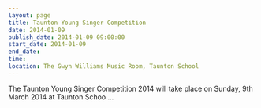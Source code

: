 ```yaml
---
layout: page
title: Taunton Young Singer Competition
date: 2014-01-09
publish_date: 2014-01-09 09:00:00
start_date: 2014-01-09
end_date: 
time: 
location: The Gwyn Williams Music Room, Taunton School
---
```

The Taunton Young Singer Competition 2014 will take place on Sunday, 9th March 2014 at Taunton Schoo …
